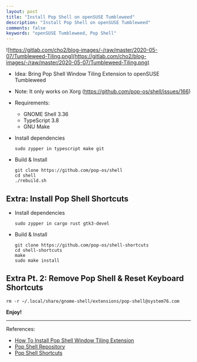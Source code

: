 ```yaml
---
layout: post
title: "Install Pop Shell on openSUSE Tumbleweed"
description: "Install Pop Shell on openSUSE Tumbleweed"
comments: false
keywords: "openSUSE Tumbleweed, Pop Shell"
---
```


![https://gitlab.com/cho2/blog-images/-/raw/master/2020-05-07/Tumbleweed-Tiling.png](https://gitlab.com/cho2/blog-images/-/raw/master/2020-05-07/Tumbleweed-Tiling.png)

- Idea: Bring Pop Shell Window Tiling Extension to openSUSE Tumbleweed
- Note: It only works on Xorg (https://github.com/pop-os/shell/issues/166)
- Requirements:
	- GNOME Shell 3.36
	- TypeScript 3.8
	- GNU Make
- Install dependencies

  ```
  sudo zypper in typescript make git
  ```
- Build & Install

  ```
  git clone https://github.com/pop-os/shell
  cd shell
  ./rebuild.sh 
  ```

## Extra: Install Pop Shell Shortcuts

- Install dependencies

  ```
  sudo zypper in cargo rust gtk3-devel
  ```
- Build & Install

  ```
  git clone https://github.com/pop-os/shell-shortcuts
  cd shell-shortcuts
  make
  sudo make install
  ```

## Extra Pt. 2: Remove Pop Shell & Reset Keyboard Shortcuts
 
```
rm -r ~/.local/share/gnome-shell/extensions/pop-shell@system76.com
```

**Enjoy!**

---

References:

- [How To Install Pop Shell Window Tiling Extension](https://www.linuxuprising.com/2020/05/how-to-install-pop-shell-tiling.html)
- [Pop Shell Repository](https://github.com/pop-os/shell)
- [Pop Shell Shortcuts](https://github.com/pop-os/shell-shortcuts)
